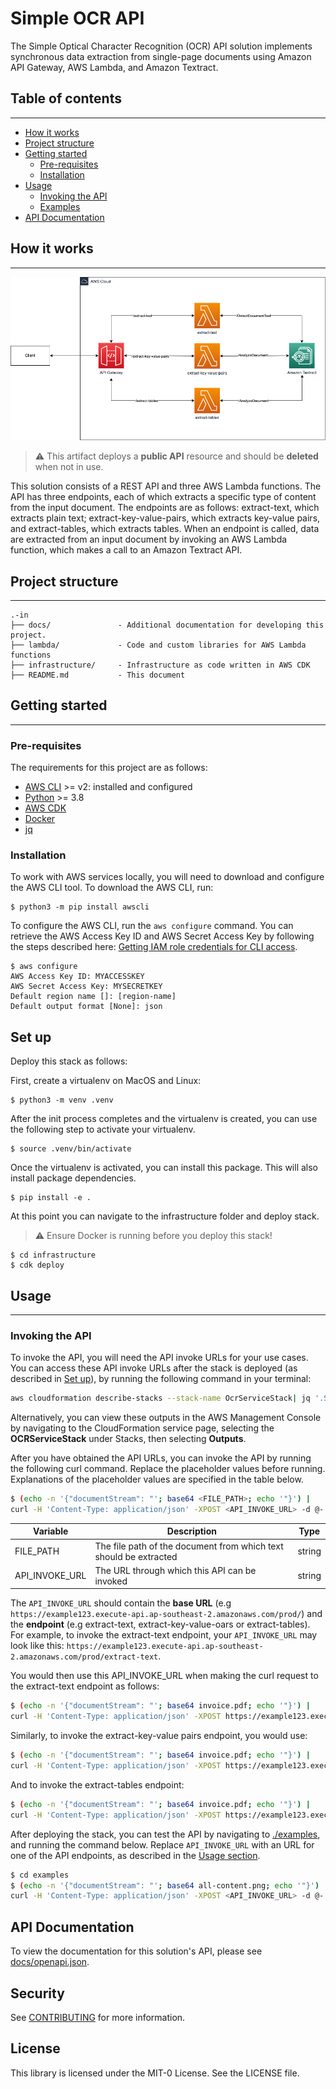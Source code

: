 # Simple OCR API

The Simple Optical Character Recognition (OCR) API solution implements synchronous data extraction from single-page documents using Amazon API Gateway, AWS Lambda, and Amazon Textract.

## Table of contents

---

<!--ts-->

- [How it works](#how-it-works)
- [Project structure](#project-structure)
- [Getting started](#getting-started)
  - [Pre-requisites](#pre-requisites)
  - [Installation](#installation)
- [Usage](#usage)
  - [Invoking the API](#invoking-the-api)
  - [Examples](#examples)
- [API Documentation](#api-documentation)

<!--te-->

## How it works

---

![Alt text](./docs/ocr-service-arc.png)

> :warning: This artifact deploys a **public API** resource and should be **deleted** when not in use.

This solution consists of a REST API and three AWS Lambda functions. The API has three endpoints, each of which extracts a specific type of content from the input document. The endpoints are as follows: extract-text, which extracts plain text; extract-key-value-pairs, which extracts key-value pairs, and extract-tables, which extracts tables. When an endpoint is called, data are extracted from an input document by invoking an AWS Lambda function, which makes a call to an Amazon Textract API.

## Project structure

---

```
.-in
├── docs/               - Additional documentation for developing this project.
├── lambda/             - Code and custom libraries for AWS Lambda functions
├── infrastructure/     - Infrastructure as code written in AWS CDK
├── README.md           - This document
```

## Getting started

---

### Pre-requisites

The requirements for this project are as follows:

- [AWS CLI](https://docs.aws.amazon.com/cli/latest/userguide/cli-chap-welcome.html) >= v2: installed and configured
- [Python](https://www.python.org/) >= 3.8
- [AWS CDK](https://docs.aws.amazon.com/cdk/v2/guide/home.html#cpm)
- [Docker](https://docs.docker.com/get-docker/)
- [jq](https://stedolan.github.io/jq/download/)

### Installation

To work with AWS services locally, you will need to download and configure the AWS CLI tool. To download the AWS CLI, run:

```
$ python3 -m pip install awscli
```

To configure the AWS CLI, run the `aws configure` command. You can retrieve the AWS Access Key ID and AWS Secret Access Key by following the steps described here: [Getting IAM role credentials for CLI access](https://docs.aws.amazon.com/singlesignon/latest/userguide/howtogetcredentials.html).

```
$ aws configure
AWS Access Key ID: MYACCESSKEY
AWS Secret Access Key: MYSECRETKEY
Default region name []: [region-name]
Default output format [None]: json
```

## Set up

Deploy this stack as follows:

First, create a virtualenv on MacOS and Linux:

```
$ python3 -m venv .venv
```

After the init process completes and the virtualenv is created, you can use the following
step to activate your virtualenv.

```
$ source .venv/bin/activate
```

Once the virtualenv is activated, you can install this package. This will also install package dependencies.

```
$ pip install -e .
```

At this point you can navigate to the infrastructure folder and deploy stack.

> :warning: Ensure Docker is running before you deploy this stack!

```
$ cd infrastructure
$ cdk deploy
```

## Usage

---

### Invoking the API

To invoke the API, you will need the API invoke URLs for your use cases. You can access these API invoke URLs after the stack is deployed (as described in [Set up](#set-up)), by running the following command in your terminal:

```bash
aws cloudformation describe-stacks --stack-name OcrServiceStack| jq '.Stacks | .[] | .Outputs | reduce .[] as $i ({}; .[$i.OutputKey] = $i.OutputValue)'
```

Alternatively, you can view these outputs in the AWS Management Console by navigating to the CloudFormation service page, selecting the **OCRServiceStack** under Stacks, then selecting **Outputs**.

After you have obtained the API URLs, you can invoke the API by running the following curl command. Replace the placeholder values before running. Explanations of the placeholder values are specified in the table below.

```bash
$ (echo -n '{"documentStream": "'; base64 <FILE_PATH>; echo '"}') |
curl -H 'Content-Type: application/json' -XPOST <API_INVOKE_URL> -d @-
```

| Variable       | Description                                                       | Type   |
| -------------- | ----------------------------------------------------------------- | ------ |
| FILE_PATH      | The file path of the document from which text should be extracted | string |
| API_INVOKE_URL | The URL through which this API can be invoked                     | string |

The `API_INVOKE_URL` should contain the **base URL** (e.g `https://example123.execute-api.ap-southeast-2.amazonaws.com/prod/`) and the **endpoint** (e.g extract-text, extract-key-value-oars or extract-tables). For example, to invoke the extract-text endpoint, your `API_INVOKE_URL` may look like this: `https://example123.execute-api.ap-southeast-2.amazonaws.com/prod/extract-text`.

You would then use this API_INVOKE_URL when making the curl request to the extract-text endpoint as follows:

```bash
$ (echo -n '{"documentStream": "'; base64 invoice.pdf; echo '"}') |
curl -H 'Content-Type: application/json' -XPOST https://example123.execute-api.ap-southeast-2.amazonaws.com/prod/extract-text -d @-
```

Similarly, to invoke the extract-key-value pairs endpoint, you would use:

```bash
$ (echo -n '{"documentStream": "'; base64 invoice.pdf; echo '"}') |
curl -H 'Content-Type: application/json' -XPOST https://example123.execute-api.ap-southeast-2.amazonaws.com/prod/extract-key-value-pairs -d @-
```

And to invoke the extract-tables endpoint:

```bash
$ (echo -n '{"documentStream": "'; base64 invoice.pdf; echo '"}') |
curl -H 'Content-Type: application/json' -XPOST https://example123.execute-api.ap-southeast-2.amazonaws.com/prod/extract-tables -d @-
```

After deploying the stack, you can test the API by navigating to [./examples](./examples/), and running the command below. Replace `API_INVOKE_URL` with an URL for one of the API endpoints, as described in the [Usage section](#usage).

```bash
$ cd examples
$ (echo -n '{"documentStream": "'; base64 all-content.png; echo '"}') |
curl -H 'Content-Type: application/json' -XPOST <API_INVOKE_URL> -d @-
```

## API Documentation

To view the documentation for this solution's API, please see [docs/openapi.json](./docs/openapi.json).

## Security

See [CONTRIBUTING](CONTRIBUTING.md#security-issue-notifications) for more information.

## License

This library is licensed under the MIT-0 License. See the LICENSE file.
